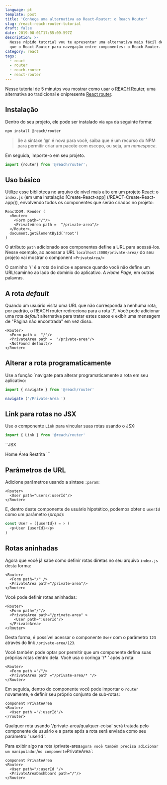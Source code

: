 ```yaml
---
language: pt
template: post
title: 'Conheça uma alternativa ao React-Router: o Reach Router'
slug: /react-reach-router-tutorial
draft: false
date: 2019-08-01T17:55:09.597Z
description: >-
  Nesse rápido tutorial vou te apresentar uma alternativa mais fácil de usar do
  que o React-Router para navegação entre componentes: o Reach-Router.
category: react
tags:
  - react
  - router
  - reach-router
  - react-router
---
```

Nesse tutorial de 5 minutos vou mostrar como usar o [REACH Router](https://Reach.Tech/router/), uma alternativa ao tradicional e onipresente [React router](/REACT-router/).

## Instalação

Dentro do seu projeto, ele pode ser instalado via `npm` da seguinte forma:

```sh
npm install @reach/router
```

> Se a sintaxe '@' é nova para você, saiba que é um recurso do NPM para permitir criar um pacote com escopo, ou seja, um *namespace*.

Em seguida, importe-o em seu projeto.

```js
import {router} from '@reach/router';
```

## Uso básico

Utilize esse biblioteca no arquivo de nível mais alto em um projeto React: o `index.js` (em uma instalação [Create-React-app] (/REACT-Create-React-app/)), envolvendo todos os componentes que serão criados no projeto:

```JSX
ReactDOM. Render (
  <Router>
    <Form path="/"/>
    <PrivateArea path =  "/private-area"/>
  </Router>,
  document.getElementById('root')
)
```

O atributo `path` adicionado aos componentes define a URL para acessá-los. Nesse exemplo, ao acessar a URL `localhost:3000/private-area/` do seu projeto vai mostrar o component `<PrivateArea/>`

O caminho '/' é a rota de índice e aparece quando você não define um URL/caminho ao lado do domínio do aplicativo. A  *Home Page*, em outras palavras.

## A rota *default*

Quando um usuário visita uma URL que não corresponda a nenhuma rota, por padrão, o REACH router redireciona para a rota '/'. Você pode adicionar uma rota *default* alternativa para tratar estes casos e exibir uma mensagem de "Página não encontrada" em vez disso.

```JSX
<Router>
  <Form path =  "/"/>
  <PrivateArea path =  "/private-area"/>
  <NotFound default/>
</Router>
```

## Alterar a rota programaticamente

Use a função `navigate para alterar programaticamente a rota em seu aplicativo:

```js
import { navigate } from '@reach/router'
```

```js
navigate ('/Private-Area ')
```

## Link para rotas no JSX

Use o componente `Link` para vincular suas rotas usando o JSX:

```js
import { Link } from '@reach/router'
```

``JSX
<Link to="/">Home</Link>
<Link to="/private-area">Área Restrita</Link>
```

## Parâmetros de URL

Adicione parâmetros usando a sintaxe `:param`:

```JSX
<Router>
  <User path="users/:userId"/>
</Router>
```

E, dentro deste componente de usuário hipotético, podemos obter o `userId` como um parâmetro (*props*):

```js
const User = ({userId}) = > (
  <p>User {userId}</p>
)
```

## Rotas aninhadas

Agora que você já sabe como definir rotas diretas no seu arquivo `index.js` desta forma:

```JSX
<Router>
  <Form path="/" />
  <PrivateArea path="/private-area"/>
</Router>
```

Você pode definir rotas aninhadas:

```JSX
<Router>
  <Form path="/"/>
  <PrivateArea path="/private-area" >
    <User path=":userId"/>
  </PrivateArea>
</Router>
```

Desta forma, é possível acessar o componente `User` com o parâmetro `123` através do link `/private-area/123`.

Você também pode optar por permitir que um componente defina suas próprias rotas dentro dela. Você usa o coringa '/* ' após a rota:

```JSX
<Router>
  <Form path ="/"/>
  <PrivateArea path ="/private-area/* "/>
</Router>
```

Em seguida, dentro do componente você pode importar o `router` novamente, e definir seu próprio conjunto de sub-rotas:

```JSX
component PrivateArea
<Router>
  <User path ="/:userId"/>
</router>
```

Qualquer rota usando '/private-area/qualquer-coisa' será tratada pelo componente de usuário e a parte após a rota será enviada como seu parâmetro ' userId '.

Para exibir algo na rota /private-area` agora você também precisa adicionar um manipulador `/` no componente `PrivateArea`:

```JSX
component PrivateArea
<Router>
  <User path="/:userId "/>
  <PrivateAreaDashboard path="/"/>
</Router>
```
